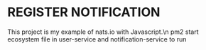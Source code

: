 # REGISTER NOTIFICATION
This project is my example of nats.io with Javascript.\n
pm2 start ecosystem file in user-service and notification-service
to run
